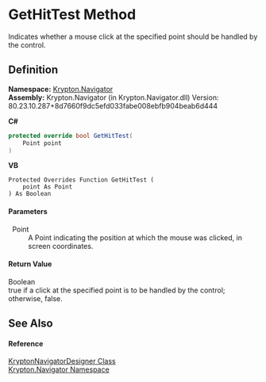 # GetHitTest Method


Indicates whether a mouse click at the specified point should be handled by the control.



## Definition
**Namespace:** <a href="a21ac074-d119-3dc6-bd1c-d3a12c0128bc.md">Krypton.Navigator</a>  
**Assembly:** Krypton.Navigator (in Krypton.Navigator.dll) Version: 80.23.10.287+8d7660f9dc5efd033fabe008ebfb904beab6d444

**C#**
``` C#
protected override bool GetHitTest(
	Point point
)
```
**VB**
``` VB
Protected Overrides Function GetHitTest ( 
	point As Point
) As Boolean
```



#### Parameters
<dl><dt>  Point</dt><dd>A Point indicating the position at which the mouse was clicked, in screen coordinates.</dd></dl>

#### Return Value
Boolean  
true if a click at the specified point is to be handled by the control; otherwise, false.

## See Also


#### Reference
<a href="b6d360d2-1f72-be86-7025-a1560a1afbb2.md">KryptonNavigatorDesigner Class</a>  
<a href="a21ac074-d119-3dc6-bd1c-d3a12c0128bc.md">Krypton.Navigator Namespace</a>  
